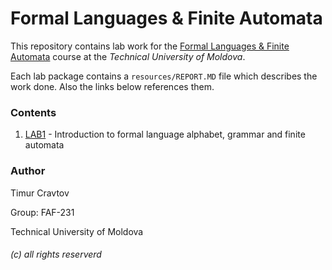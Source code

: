 # Formal Languages & Finite Automata

This repository contains lab work for the <u>Formal Languages & Finite Automata</u> course at the *Technical University of Moldova*. 

Each lab package contains a `resources/REPORT.MD` file which describes the work done. Also the links below references them.

###  Contents

1) [LAB1](src/main/java/md/utm/lab1/resources/REPORT.md) - Introduction to formal language alphabet, grammar and finite automata 


### Author
Timur Cravtov  

Group: FAF-231

Technical University of Moldova

###### (c) all rights reserverd

